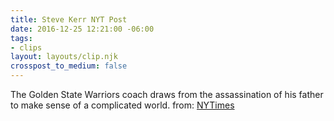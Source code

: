 ```yaml
---
title: Steve Kerr NYT Post
date: 2016-12-25 12:21:00 -06:00
tags:
- clips
layout: layouts/clip.njk
crosspost_to_medium: false
---
```


The Golden State Warriors coach draws from the assassination of his father to make sense of a complicated world.
from: [NYTimes](https://ift.tt/2itjjn3)